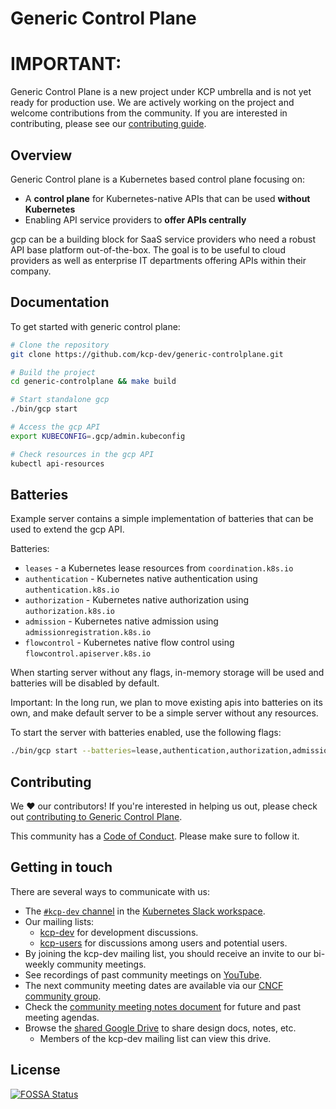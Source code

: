 # Generic Control Plane

# IMPORTANT:

Generic Control Plane is a new project under KCP umbrella and is not yet ready for production use. We are actively working on the project and welcome contributions from the community. If you are interested in contributing, please see our [contributing guide](CONTRIBUTING.md).

## Overview

Generic Control plane is a Kubernetes based control plane focusing on:

- A **control plane** for Kubernetes-native APIs that can be used **without Kubernetes**
- Enabling API service providers to **offer APIs centrally**

gcp can be a building block for SaaS service providers who need a robust API base platform out-of-the-box.
The goal is to be useful to cloud providers as well as enterprise IT departments offering APIs within their company.

## Documentation

To get started with generic control plane:

```bash
# Clone the repository
git clone https://github.com/kcp-dev/generic-controlplane.git

# Build the project
cd generic-controlplane && make build

# Start standalone gcp
./bin/gcp start

# Access the gcp API
export KUBECONFIG=.gcp/admin.kubeconfig

# Check resources in the gcp API
kubectl api-resources
```

## Batteries

Example server contains a simple implementation of batteries that can be used to extend the gcp API.

Batteries:
- `leases` - a Kubernetes lease resources from `coordination.k8s.io`
- `authentication` - Kubernetes native authentication using `authentication.k8s.io`
- `authorization` - Kubernetes native authorization using `authorization.k8s.io`
- `admission` - Kubernetes native admission using `admissionregistration.k8s.io`
- `flowcontrol` - Kubernetes native flow control using `flowcontrol.apiserver.k8s.io`


When starting server without any flags, in-memory storage will be used and batteries will be disabled by default.

Important: In the long run, we plan to move existing apis into batteries on its own, and make default server to be a simple server without any resources.

To start the server with batteries enabled, use the following flags:

```bash
./bin/gcp start --batteries=lease,authentication,authorization,admission,flowcontrol
```


## Contributing

We ❤️ our contributors! If you're interested in helping us out, please check out [contributing to Generic Control Plane](CONTRIBUTING.md).

This community has a [Code of Conduct](./code-of-conduct.md). Please make sure to follow it.

## Getting in touch

There are several ways to communicate with us:

- The [`#kcp-dev` channel](https://app.slack.com/client/T09NY5SBT/C021U8WSAFK) in the [Kubernetes Slack workspace](https://slack.k8s.io).
- Our mailing lists:
    - [kcp-dev](https://groups.google.com/g/kcp-dev) for development discussions.
    - [kcp-users](https://groups.google.com/g/kcp-users) for discussions among users and potential users.
- By joining the kcp-dev mailing list, you should receive an invite to our bi-weekly community meetings.
- See recordings of past community meetings on [YouTube](https://www.youtube.com/channel/UCfP_yS5uYix0ppSbm2ltS5Q).
- The next community meeting dates are available via our [CNCF community group](https://community.cncf.io/kcp/).
- Check the [community meeting notes document](https://docs.google.com/document/d/1PrEhbmq1WfxFv1fTikDBZzXEIJkUWVHdqDFxaY1Ply4) for future and past meeting agendas.
- Browse the [shared Google Drive](https://drive.google.com/drive/folders/1FN7AZ_Q1CQor6eK0gpuKwdGFNwYI517M?usp=sharing) to share design docs, notes, etc.
    - Members of the kcp-dev mailing list can view this drive.

## License
[![FOSSA Status](https://app.fossa.com/api/projects/git%2Bgithub.com%2Fkcp-dev%2Fkcp.svg?type=large)](https://app.fossa.com/projects/git%2Bgithub.com%2Fkcp-dev%2Fkcp?ref=badge_large)
